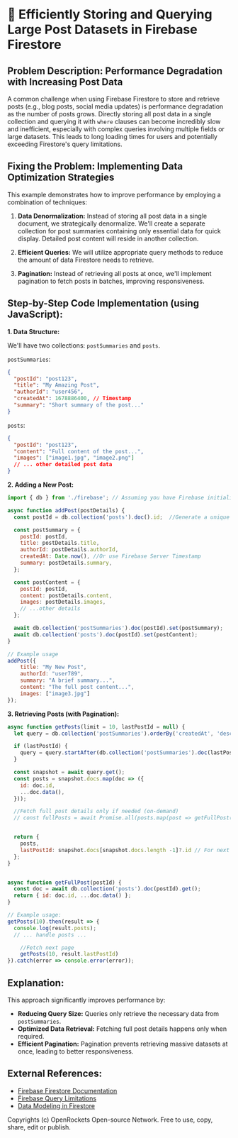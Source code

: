 # 🐞 Efficiently Storing and Querying Large Post Datasets in Firebase Firestore


## Problem Description: Performance Degradation with Increasing Post Data

A common challenge when using Firebase Firestore to store and retrieve posts (e.g., blog posts, social media updates) is performance degradation as the number of posts grows.  Directly storing all post data in a single collection and querying it with `where` clauses can become incredibly slow and inefficient, especially with complex queries involving multiple fields or large datasets.  This leads to long loading times for users and potentially exceeding Firestore's query limitations.

## Fixing the Problem: Implementing Data Optimization Strategies

This example demonstrates how to improve performance by employing a combination of techniques:

1. **Data Denormalization:** Instead of storing all post data in a single document, we strategically denormalize.  We'll create a separate collection for post summaries containing only essential data for quick display.  Detailed post content will reside in another collection.

2. **Efficient Queries:**  We will utilize appropriate query methods to reduce the amount of data Firestore needs to retrieve.

3. **Pagination:**  Instead of retrieving all posts at once, we'll implement pagination to fetch posts in batches, improving responsiveness.


## Step-by-Step Code Implementation (using JavaScript):

**1. Data Structure:**

We'll have two collections: `postSummaries` and `posts`.

`postSummaries`:

```json
{
  "postId": "post123",
  "title": "My Amazing Post",
  "authorId": "user456",
  "createdAt": 1678886400, // Timestamp
  "summary": "Short summary of the post..."
}
```

`posts`:

```json
{
  "postId": "post123",
  "content": "Full content of the post...",
  "images": ["image1.jpg", "image2.png"]
  // ... other detailed post data
}
```


**2. Adding a New Post:**

```javascript
import { db } from './firebase'; // Assuming you have Firebase initialized

async function addPost(postDetails) {
  const postId = db.collection('posts').doc().id;  //Generate a unique ID

  const postSummary = {
    postId: postId,
    title: postDetails.title,
    authorId: postDetails.authorId,
    createdAt: Date.now(), //Or use Firebase Server Timestamp
    summary: postDetails.summary,
  };

  const postContent = {
    postId: postId,
    content: postDetails.content,
    images: postDetails.images,
    // ...other details
  };

  await db.collection('postSummaries').doc(postId).set(postSummary);
  await db.collection('posts').doc(postId).set(postContent);
}

// Example usage
addPost({
    title: "My New Post",
    authorId: "user789",
    summary: "A brief summary...",
    content: "The full post content...",
    images: ["image3.jpg"]
});
```

**3. Retrieving Posts (with Pagination):**

```javascript
async function getPosts(limit = 10, lastPostId = null) {
  let query = db.collection('postSummaries').orderBy('createdAt', 'desc').limit(limit);

  if (lastPostId) {
    query = query.startAfter(db.collection('postSummaries').doc(lastPostId));
  }

  const snapshot = await query.get();
  const posts = snapshot.docs.map(doc => ({
    id: doc.id,
    ...doc.data(),
  }));

  //Fetch full post details only if needed (on-demand)
  // const fullPosts = await Promise.all(posts.map(post => getFullPost(post.id)));


  return {
    posts,
    lastPostId: snapshot.docs[snapshot.docs.length -1]?.id // For next page
  };
}


async function getFullPost(postId) {
  const doc = await db.collection('posts').doc(postId).get();
  return { id: doc.id, ...doc.data() };
}

// Example usage:
getPosts(10).then(result => {
  console.log(result.posts);
  // ... handle posts ...

    //Fetch next page
    getPosts(10, result.lastPostId)
}).catch(error => console.error(error));

```

## Explanation:

This approach significantly improves performance by:

* **Reducing Query Size:**  Queries only retrieve the necessary data from `postSummaries`.
* **Optimized Data Retrieval:**  Fetching full post details happens only when required.
* **Efficient Pagination:**  Pagination prevents retrieving massive datasets at once, leading to better responsiveness.


## External References:

* [Firebase Firestore Documentation](https://firebase.google.com/docs/firestore)
* [Firebase Query Limitations](https://firebase.google.com/docs/firestore/query-data/query-limitations)
* [Data Modeling in Firestore](https://firebase.google.com/docs/firestore/modeling-data)


Copyrights (c) OpenRockets Open-source Network. Free to use, copy, share, edit or publish.

